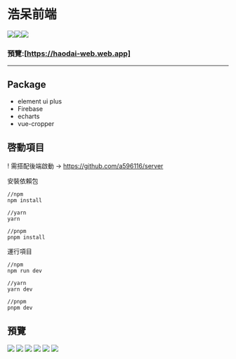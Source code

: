 # 浩呆前端

<img src='https://img.shields.io/badge/3.2.33-vue-green'></img><img src='https://img.shields.io/badge/2.0.13-pinia-yellowgreen'></img><img src='https://img.shields.io/badge/4.0.14-vueRouter-blue'></img>


<!-- <img align= "right" src='./public/img/logo.png' alt='haodai' style='width:200px;'/>
<br><br><br><br> -->


### 預覽:[https://haodai-web.web.app]
<!-- ### 網站：[https://haodai.tw](https://haodai.tw)

### 後台：[https://haodai.tw/admin](https://haodai.tw/admin)

### 蠟筆小新：[https://haodai.tw/xio](https://haodai.tw/xio) -->

---

## Package

- element ui plus
- Firebase
- echarts
- vue-cropper

## 啓動項目
! 需搭配後端啟動 -> https://github.com/a596116/server

安裝依賴包

```
//npm
npm install

//yarn 
yarn 

//pnpm
pnpm install
```
運行項目

```
//npm
npm run dev

//yarn 
yarn dev 

//pnpm
pnpm dev
```

## 預覽

<img src="https://upload.cc/i1/2022/07/01/JrSU73.png"/>
<img src="https://upload.cc/i1/2022/07/01/mvOEhY.png"/>
<img src="https://upload.cc/i1/2022/07/01/htNwfT.png"/>
<img src="https://upload.cc/i1/2022/07/01/sL9vmz.png"/>
<img src="https://upload.cc/i1/2022/07/01/JbmMG7.png"/>
<img src="https://upload.cc/i1/2022/07/01/Fu19Jr.png"/>